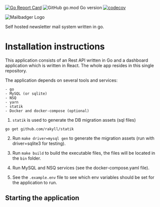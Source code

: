 [![Go Report Card](https://goreportcard.com/badge/github.com/mailbadger/app)](https://goreportcard.com/report/github.com/mailbadger/app)
![GitHub go.mod Go version](https://img.shields.io/github/go-mod/go-version/mailbadger/app)
[![codecov](https://codecov.io/gh/mailbadger/app/branch/master/graph/badge.svg)](https://codecov.io/gh/mailbadger/app)

![Mailbadger Logo](https://github.com/mailbadger/app/blob/assets/Mailbadger_MascotWordMarkOutline_Black.png?raw=true "Mailbadger Logo")

Self hosted newsletter mail system written in go.

# Installation instructions

This application consists of an Rest API written in Go and a dashboard application which is written in React. The whole app resides in this single repository.

The application depends on several tools and services:

    - go
    - MySQL (or sqlite)
    - NSQ
    - yarn
    - statik
    - Docker and docker-compose (optional)

1. `statik` is used to generate the DB migration assets (sql files)

```
go get github.com/rakyll/statik
```

2. Run `make driver=mysql gen` to generate the migration assets (run with driver=sqlite3 for testing).

3. Run `make build` to build the executable files, the files will be located in the `bin` folder.

4. Run MySQL and NSQ services (see the docker-compose.yaml file).

5. See the `.example.env` file to see which env variables should be set for the application to run.

## Starting the application
